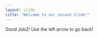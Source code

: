 ```yaml
---
layout: slide
title: "Welcome to our second slide!"
---
```

Good Job2!
Use the left arrow to go back!
